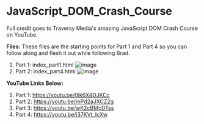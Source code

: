 # JavaScript_DOM_Crash_Course

Full credit goes to Traversy Media's amazing JavaScript DOM Crash Course on YouTube.

**Files:**
These files are the starting points for Part 1 and Part 4 so you can follow along and flesh it out while following Brad.
1. Part 1: index_part1.html
![image](https://user-images.githubusercontent.com/83920920/125719745-a33074be-89c9-45d4-b3c9-63c7904d814f.png)
2. Part 2: index_part4.html
![image](https://user-images.githubusercontent.com/83920920/125719778-b34b2492-13dc-4a24-b2f0-6d703dadd419.png)

**YouTube Links Below:**
1. Part 1: https://youtu.be/0ik6X4DJKCc
2. Part 2: https://youtu.be/mPd2aJXCZ2g
3. Part 3: https://youtu.be/wK2cBMcDTss
4. Part 4: https://youtu.be/i37KVt_IcXw
